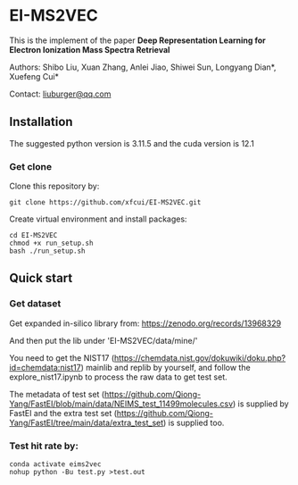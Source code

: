 # EI-MS2VEC

This is the implement of the paper **Deep Representation Learning for Electron Ionization Mass Spectra Retrieval**

Authors: Shibo Liu, Xuan Zhang, Anlei Jiao, Shiwei Sun, Longyang Dian*, Xuefeng Cui*

Contact: liuburger@qq.com

## Installation

The suggested python version is 3.11.5 and the cuda version is 12.1

### Get clone
Clone this repository by:
    
    git clone https://github.com/xfcui/EI-MS2VEC.git

Create virtual environment and install packages:
    
    cd EI-MS2VEC
    chmod +x run_setup.sh
    bash ./run_setup.sh

## Quick start


### Get dataset
Get expanded in-silico library from:
https://zenodo.org/records/13968329

And then put the lib under 'EI-MS2VEC/data/mine/'

You need to get the NIST17 (https://chemdata.nist.gov/dokuwiki/doku.php?id=chemdata:nist17) mainlib and replib by yourself, and follow the explore_nist17.ipynb to process the raw data to get test set. 

The metadata of test set (https://github.com/Qiong-Yang/FastEI/blob/main/data/NEIMS_test_11499molecules.csv) is supplied by FastEI and the extra test set (https://github.com/Qiong-Yang/FastEI/tree/main/data/extra_test_set) is supplied too.

### Test hit rate by:

    conda activate eims2vec
    nohup python -Bu test.py >test.out
